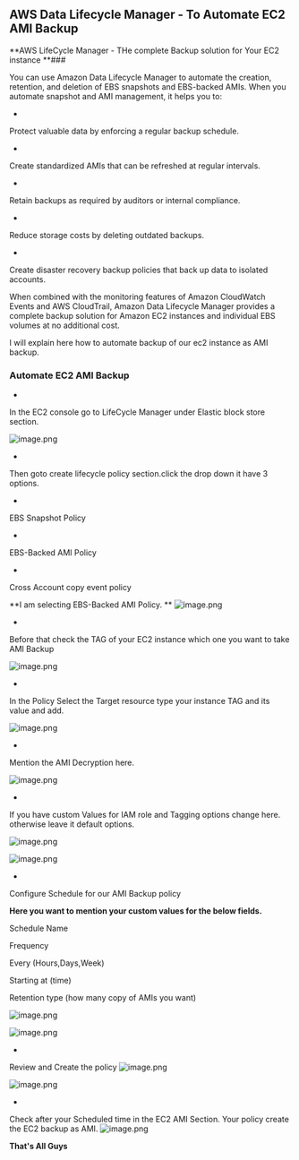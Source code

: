 ## AWS Data Lifecycle Manager - To Automate EC2 AMI Backup

**AWS LifeCycle Manager - THe complete Backup solution for Your EC2 instance
**### 

You can use Amazon Data Lifecycle Manager to automate the creation, retention, and deletion of EBS snapshots and EBS-backed AMIs. When you automate snapshot and AMI management, it helps you to:


- 
Protect valuable data by enforcing a regular backup schedule.


- 
Create standardized AMIs that can be refreshed at regular intervals.


- 
Retain backups as required by auditors or internal compliance.


- 
Reduce storage costs by deleting outdated backups.


- 
Create disaster recovery backup policies that back up data to isolated accounts.


> 
When combined with the monitoring features of Amazon CloudWatch Events and AWS CloudTrail, Amazon Data Lifecycle Manager provides a complete backup solution for Amazon EC2 instances and individual EBS volumes at no additional cost.


> 
I will explain here how to automate backup of our ec2 instance as AMI backup.

### **Automate EC2 AMI Backup**


- 
In the EC2 console go to LifeCycle Manager under Elastic block store
section.

![image.png](https://cdn.hashnode.com/res/hashnode/image/upload/v1630655929796/GlMmWqb_E.png)


- 
Then goto create lifecycle policy section.click the drop down it have 3 options.


- 
EBS Snapshot Policy

- 
EBS-Backed AMI Policy

- 
Cross Account copy event policy

**I am selecting EBS-Backed AMI Policy.
**
![image.png](https://cdn.hashnode.com/res/hashnode/image/upload/v1630655981030/W0WVsxFFf.png)


- 
Before that check the TAG of your EC2 instance which one you want to take AMI Backup

![image.png](https://cdn.hashnode.com/res/hashnode/image/upload/v1630656086270/BW_D5k0Ewu.png)


- 
In the Policy Select the Target resource type your instance TAG and its value and add.



![image.png](https://cdn.hashnode.com/res/hashnode/image/upload/v1630656158247/uVKlOAnpv.png)


- 
Mention the AMI Decryption here.

![image.png](https://cdn.hashnode.com/res/hashnode/image/upload/v1630656315460/-ABhino9m.png)



- 
If you have custom Values for IAM role and Tagging options change here. otherwise leave it default options.

![image.png](https://cdn.hashnode.com/res/hashnode/image/upload/v1630656237335/X9-f1nXsD.png)


![image.png](https://cdn.hashnode.com/res/hashnode/image/upload/v1630656273395/RWkZYT9nQ.png)


- 
Configure Schedule for our AMI Backup policy


**Here you want to mention your custom values for the below fields.**


> 
Schedule Name 

> 
Frequency

> 
Every (Hours,Days,Week)

> 
Starting at (time)

> 
Retention type (how many copy of AMIs you want)



![image.png](https://cdn.hashnode.com/res/hashnode/image/upload/v1630656713518/YBYK7sQIk.png)


![image.png](https://cdn.hashnode.com/res/hashnode/image/upload/v1630656747494/ojASUxd4q.png)


- 
Review and Create the policy
![image.png](https://cdn.hashnode.com/res/hashnode/image/upload/v1630656764268/NggXnnsmF.png)


![image.png](https://cdn.hashnode.com/res/hashnode/image/upload/v1630656806769/BQkl0305_.png)


- 
Check after your Scheduled time in the EC2 AMI Section.
Your policy create the EC2 backup as AMI.
![image.png](https://cdn.hashnode.com/res/hashnode/image/upload/v1630666015021/m7jj9vl7N.png)

**That's All Guys**